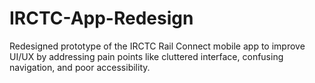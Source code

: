 # IRCTC-App-Redesign
Redesigned prototype of the IRCTC Rail Connect mobile app to improve UI/UX by addressing pain points like cluttered interface, confusing navigation, and poor accessibility.
